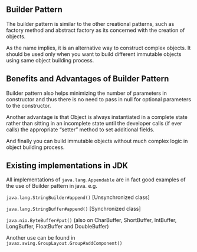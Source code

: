 ## Builder Pattern
The builder pattern is similar to the other creational patterns, such as factory method and abstract factory as its
concerned with the creation of objects.

As the name implies, it is an alternative way to construct complex objects. It should be used only when you want to
build different immutable objects using same object building process.

## Benefits and Advantages of Builder Pattern
Builder pattern also helps minimizing the number of parameters in constructor and thus there is no need to pass in null
for optional parameters to the constructor.

Another advantage is that Object is always instantiated in a complete state rather than sitting in an incomplete state 
until the developer calls (if ever calls) the appropriate “setter” method to set additional fields.

And finally you can build immutable objects without much complex logic in object building process.

## Existing implementations in JDK
All implementations of `java.lang.Appendable` are in fact good examples of the use of Builder pattern in java. e.g.

`java.lang.StringBuilder#append()` [Unsynchronized class]

`java.lang.StringBuffer#append()` [Synchronized class]

`java.nio.ByteBuffer#put()` (also on CharBuffer, ShortBuffer, IntBuffer, LongBuffer, FloatBuffer and DoubleBuffer)

Another use can be found in `javax.swing.GroupLayout.Group#addComponent()`





